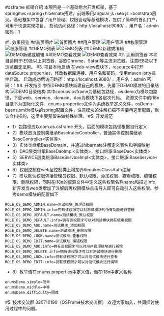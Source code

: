 #osframe 框架介绍
本项目是一个基础后台开发框架，基于springmvc+spring+hibernate搭建，前端采用angular js+sea js +bootstrap展现。基础框架中包含了用户管理、权限管理等基础模块，提供了简单的首页门户，可用于快速实现项目。
启动访问路径：http://localhost:9080/ ，用户名：admin 密码：1

#1. 效果预览
##首页图片
![首页图片](http://git.oschina.net/uploads/images/2016/0607/221759_636c19a2_367605.jpeg "首页图片")
##用户管理
![用户管理](http://git.oschina.net/uploads/images/2016/0607/221909_9ea63784_367605.jpeg "用户管理")
##权限管理
![权限管理](http://git.oschina.net/uploads/images/2016/0607/221954_19f80bec_367605.jpeg "权限管理")
##DEMO列表
![DEMO列表](http://git.oschina.net/uploads/images/2016/0607/222029_41059e12_367605.jpeg "DEMO列表")
##DEMO新建或编辑
![DEMO新建或编辑](http://git.oschina.net/uploads/images/2016/0607/222116_6641b3d9_367605.jpeg "DEMO新建编辑")
##DEMO查看效果
![DEMO查看效果](http://git.oschina.net/uploads/images/2016/0607/222150_3a033400_367605.jpeg "DEMO查看效果")
#2. 适用浏览器
  本项目适用于IE9及以上浏览器、谷歌Chrome、Safari等主流浏览器。注意IE8及以下浏览器无法用。
#3. 项目本地启动
  在web-view模块下，resource中打开dataSource.properties，修改数据库连接、用户名和密码，使用maven jetty插件启动。
  启动成功后访问路径：http://localhost:9080/ ，用户名：admin 密码：1
#4. 开发指引
  参照DEMO模块新建自己的模块，先看下DEMO模块的目录结构
![DEMO目录结构](http://git.oschina.net/uploads/images/2016/0607/224047_3da0ee88_367605.jpeg "DEMO模块的目录结构")
  其中com.os.osframe为基础包路径，os.demo为模块包路径，下面web、service、domain、dao为模块下各层次代码。
  资源文件中的i18n目录下为国际化文件，enums.properties文件为系统枚举定义文件，osDemo-beans.xml为模块的spring配置文件，注意模块的注解扫描不需要再这里配置，默认会扫描的，这里主要预留来做特殊处理。
#5. 开发规范
 * 1）包路径应以com.os.osframe 开头，后面的模块包路径根据自行定义
 * 2）模块首页控制类继承BaseIndexController，普通实体控制类继承BaseController<实体类>
 * 3）实体类继承BaseDomain，并通过hibernate注解定义表名和字段映射
 * 4）DAO层类继承BaseDaoImpl<实体类>，接口继承IBaseDao<实体类>
 * 5）SERVICE层类继承BaseServiceImpl<实体类>，接口继承IBaseService<实体类>
 * 6）权限控制在web层控制类上增加@RequiresClassAuth注解
 * 7）模块默认权限包括管理员权限、默认权限、添加权限、查看权限、编辑权限、删除权限，同时在i18n的资源文件中定义这些权限名称name和描述info,新开发当web类增加了注解后再权限模块点击导入即可自动引入这些权限。参考demo模块的配置如下
```
ROLE_OS_DEMO_ADMIN.name=测试模块_管理员权限
ROLE_OS_DEMO_ADMIN.info=拥有该权限可以对测试模块的所有功能进行管理
ROLE_OS_DEMO_DEFAULT.name=测试模块_默认权限
ROLE_OS_DEMO_DEFAULT.info=拥有该权限才可以对测试模块拥有使用权限
ROLE_OS_DEMO_ADD.name=测试模块_添加权限
ROLE_OS_DEMO_DELETE.name=测试模块_删除权限
ROLE_OS_DEMO_LOOK.name=测试模块_查看权限
ROLE_OS_DEMO_EDIT.name=测试模块_编辑权限
ROLE_OS_DEMO_ADD.info=拥有该权限才可以对用户管理模块进行新增
ROLE_OS_DEMO_DELETE.info=拥有该权限才可以对测试模块进行删除
ROLE_OS_DEMO_LOOK.info=拥有该权限才可以对测试模块进行查看
ROLE_OS_DEMO_EDIT.info=拥有该权限才可以对测试模块进行编辑
```


 * 8）枚举请在enums.properties中定义值，而在i18n中定义名称
```
enumsDemo.simple=简单
enumsDemo.middle=中等
enumsDemo.difficulty=困难
```
#5. 技术交流群
   330710190（OSFrame技术交流群）
   欢迎大家加入，共同探讨使用过程中的问题。
